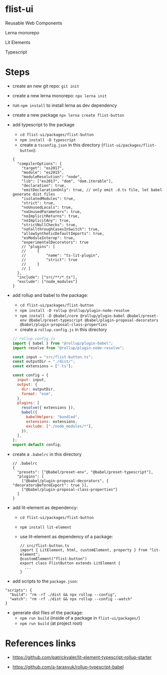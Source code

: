 # flist-ui

Reusable Web Components

Lerna monorepo

Lit Elements

Typescript

# Steps

- create an new git repo: `git init`
- create a new lerna monorepo: `npx lerna init`
- run `npm install` to install lerna as dev dependency
- create a new package `npx lerna create flist-button`
- add typescript to the package

  - `cd flist-ui/packages/flist-button`
  - `npm install -D typescript`
  - create a `tsconfig.json` in this directory (`flist-ui/packages/flist-button`):

  ```
  {
    "compilerOptions": {
      "target": "es2017",
      "module": "es2015",
      "moduleResolution": "node",
      "lib": ["es2017", "dom", "dom.iterable"],
      "declaration": true,
      "emitDeclarationOnly": true, // only emit .d.ts file, let babel generate dist files
      "isolatedModules": true,
      "strict": true,
      "noUnusedLocals": true,
      "noUnusedParameters": true,
      "noImplicitReturns": true,
      "noImplicitAny": true,
      "strictNullChecks": true,
      "noFallthroughCasesInSwitch": true,
      "allowSyntheticDefaultImports": true,
      "esModuleInterop": true,
      "experimentalDecorators": true
      // "plugins": [
      //     {
      //         "name": "ts-lit-plugin",
      //         "strict": true
      //     }
      // ]
    },
    "include": ["src/**/*.ts"],
    "exclude": ["node_modules"]
  }
  ```

- add rollup and babel to the package:

  - `cd flist-ui/packages/flist-button`
  - `npm install -D rollup @rollup/plugin-node-resolve`
  - `npm install -D @babel/core @rollup/plugin-babel @babel/preset-env @babel/preset-typescript @babel/plugin-proposal-decorators @babel/plugin-proposal-class-properties`
  - create a `rollup.config.js` in this directory

  ```.js
  // rollup.config.js
  import { babel } from "@rollup/plugin-babel";
  import resolve from "@rollup/plugin-node-resolve";

  const input = "src/flist-button.ts";
  const outputDir = "./dist/";
  const extensions = [".ts"];

  const config = {
    input: input,
    output: {
      dir: outputDir,
      format: "esm",
    },
    plugins: [
      resolve({ extensions }),
      babel({
        babelHelpers: "bundled",
        extensions: extensions,
        exclude: ["./node_modules/*"],
      }),
    ],
  };
  export default config;
  ```

- create a `.babelrc` in this directory

  ```
  // .babelrc
  {
    "presets": ["@babel/preset-env", "@babel/preset-typescript"],
    "plugins": [
      ["@babel/plugin-proposal-decorators", { "decoratorsBeforeExport": true }],
      ["@babel/plugin-proposal-class-properties"]
    ]
  }
  ```

- add lit-element as dependency:

  - `cd flist-ui/packages/flist-button`
  - `npm install lit-element`
  - use lit-element as dependency of a package:

    ```
    // src/flist-button.ts
    import { LitElement, html, customElement, property } from "lit-element";
    @customElement("flist-button")
    export class FlistButton extends LitElement {
      ...
    }
    ```

- add scripts to the `package.json`:

```
"scripts": {
  "build": "rm -rf ./dist && npx rollup --config",
  "watch": "rm -rf ./dist && npx rollup --config --watch"
}
```

- generate dist files of the package:
  - `npm run build` (inside of a package in `flist-ui/packages/`)
  - `npm run build` (at project root)

# References links

- https://github.com/patrickvaler/lit-element-typescript-rollup-starter

- https://github.com/a-tarasyuk/rollup-typescript-babel
